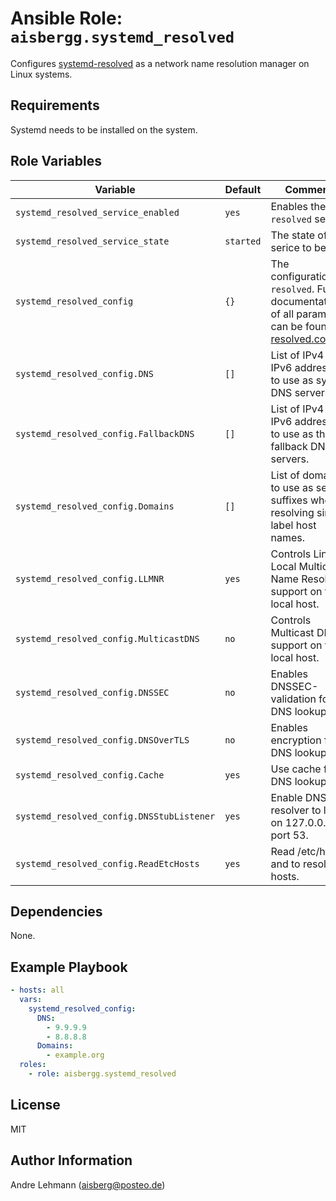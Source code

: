 # Ansible Role: `aisbergg.systemd_resolved`

Configures [systemd-resolved](https://www.freedesktop.org/software/systemd/man/systemd-resolved.service.html#) as a network name resolution manager on Linux systems.

## Requirements

Systemd needs to be installed on the system.

## Role Variables

| Variable | Default | Comments |
|----------|---------|----------|
| `systemd_resolved_service_enabled` | `yes` | Enables the `resolved` service. |
| `systemd_resolved_service_state` | `started` | The state of the serice to be in. |
| `systemd_resolved_config` | `{}` | The configuration for `resolved`. Full documentation of all parameters can be found in [resolved.conf(5)](https://www.freedesktop.org/software/systemd/man/resolved.conf.html). |
| `systemd_resolved_config.DNS` | `[]` | List of  IPv4 and IPv6 addresses to use as system DNS servers. |
| `systemd_resolved_config.FallbackDNS` | `[]` | List of IPv4 and IPv6 addresses to use as the fallback DNS servers. |
| `systemd_resolved_config.Domains` | `[]` | List of domains to use as search suffixes when resolving single-label host names. |
| `systemd_resolved_config.LLMNR` | `yes` | Controls Link-Local Multicast Name Resolution support on the local host. |
| `systemd_resolved_config.MulticastDNS` | `no` | Controls Multicast DNS support on the local host. |
| `systemd_resolved_config.DNSSEC` | `no` | Enables DNSSEC-validation for DNS lookups. |
| `systemd_resolved_config.DNSOverTLS` | `no` | Enables encryption for DNS lookups. |
| `systemd_resolved_config.Cache` | `yes` | Use cache for DNS lookups. |
| `systemd_resolved_config.DNSStubListener` | `yes` | Enable DNS stub resolver to listen on 127.0.0.53 port 53. |
| `systemd_resolved_config.ReadEtcHosts` | `yes` | Read /etc/hosts and to resolve hosts. |

## Dependencies

None.

## Example Playbook

```yaml
- hosts: all
  vars:
    systemd_resolved_config:
      DNS:
        - 9.9.9.9
        - 8.8.8.8
      Domains:
        - example.org
  roles:
    - role: aisbergg.systemd_resolved
```

## License

MIT

## Author Information

Andre Lehmann (aisberg@posteo.de)
